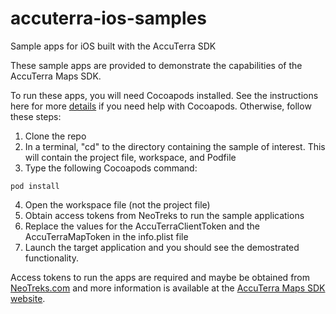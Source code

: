 # accuterra-ios-samples
Sample apps for iOS built with the AccuTerra SDK

These sample apps are provided to demonstrate the capabilities of the AccuTerra Maps SDK. 

To run these apps, you will need Cocoapods installed. See the instructions here for more [details](https://sdk.accuterra.com/develop/ios-sdk-home/ios-getting-started/) if you need help with Cocoapods. Otherwise, follow these steps:

1. Clone the repo
2. In a terminal, "cd" to the directory containing the sample of interest. This will contain the project file, workspace, and Podfile
3. Type the following Cocoapods command:
```
pod install
```
4. Open the workspace file (not the project file)
5. Obtain access tokens from NeoTreks to run the sample applications
5. Replace the values for the AccuTerraClientToken and the AccuTerraMapToken in the info.plist file
6. Launch the target application and you should see the demostrated functionality.

Access tokens to run the apps are required and maybe be obtained from [NeoTreks.com](mailto:austin@neotreks.com) and more information is available at the [AccuTerra Maps SDK website](http://sdk.accuterra.com).
